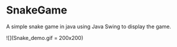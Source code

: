 # SnakeGame
A simple snake game in java  using Java Swing to display the game. 

![](Snake_demo.gif = 200x200)
